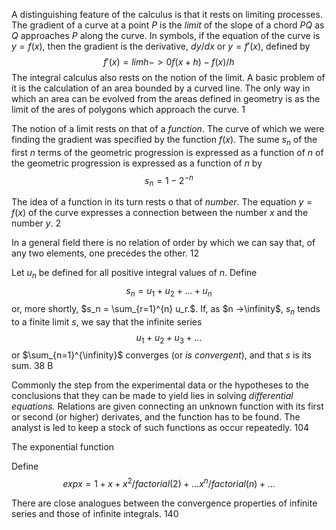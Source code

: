 
A distinguishing feature of the calculus is that it rests on limiting processes. The gradient of a curve at a point $P$ is the _limit_ of the slope of a chord $PQ$ as $Q$ approaches $P$ along the curve. In symbols, if the equation of the curve is $y=f(x)$, then the gradient is the derivative, $dy/dx$ or $y=f'(x)$, defined by
$$f'(x) = lim{h->0} {f(x+h) - f(x)}/h$$
The integral calculus also rests on the notion of the limit. A basic problem of it is the calculation of an area bounded by a curved line. The only way in which an area can be evolved from the areas defined in geometry is as the limit of the ares of polygons which approach the curve. 1

The notion of a limit rests on that of a _function_. The curve of which we were finding the gradient was specified by the function $f(x)$. The sume $s_n$ of the first $n$ terms of the geometric progression  is expressed as a function of $n$ of the geometric progression is expressed as a function of $n$ by 
$$s_n = 1-2^{-n}$$

The idea of a function in its turn rests o that of _number_. The equation $y=f(x)$ of the curve expresses a connection between the number $x$ and the number $y$. 2

In a general field there is no relation of order by which we can say that, of any two elements, one precedes the other. 12

Let $u_n$ be defined for all positive integral values of $n$. Define
$$ s_n = u_1 + u_2 + ... + u_n $$
or, more shortly, $s_n = \sum_{r=1}^{n} u_r.$. 
If, as $n ->\infinity$, $s_n$ tends to a finite limit $s$, we say that the infinite series
$$u_1 + u_2 + u_3 + ... $$
or $\sum_{n=1}^{\infinity}$ converges (or _is convergent_), and that $s$ is its sum. 38
B


Commonly the step from the experimental data or the hypotheses to the conclusions that they can be made to yield lies in solving _differential equations._ Relations are given connecting an unknown function with its first or second (or higher) derivates, and the function has to be found. The analyst is led to keep a stock of such functions as occur repeatedly. 104

The exponential function

Define
$$exp x = 1 + x + x^2/factorial(2) + ... x^n/factorial(n) + ...$$


There are close analogues between the convergence properties of infinite series and those of infinite integrals. 140

